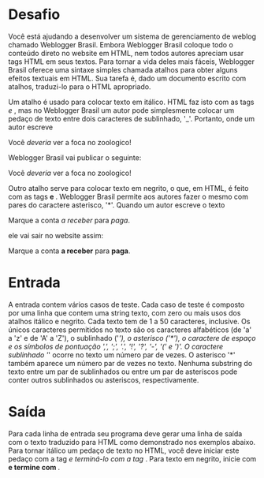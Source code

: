 # Desafio
Você está ajudando a desenvolver um sistema de gerenciamento de weblog chamado Weblogger Brasil. Embora Weblogger Brasil coloque todo o conteúdo direto no website em HTML, nem todos autores apreciam usar tags HTML em seus textos. Para tornar a vida deles mais fáceis, Weblogger Brasil oferece uma sintaxe simples chamada atalhos para obter alguns efeitos textuais em HTML. Sua tarefa é, dado um documento escrito com atalhos, traduzi-lo para o HTML apropriado.


Um atalho é usado para colocar texto em itálico. HTML faz isto com as tags <i> e </i>, mas no Weblogger Brasil um autor pode simplesmente colocar um pedaço de texto entre dois caracteres de sublinhado, '_'. Portanto, onde um autor escreve

  Você _deveria_ ver a foca no zoologico!
                
Weblogger Brasil vai publicar o seguinte:

  Você <i>deveria</i> ver a foca no zoologico!
                
Outro atalho serve para colocar texto em negrito, o que, em HTML, é feito com as tags <b> e </b>. Weblogger Brasil permite aos autores fazer o mesmo com pares do caractere asterisco, '*'. Quando um autor escreve o texto

  Marque a conta *a receber* para *paga*.
                
ele vai sair no website assim:

  Marque a conta <b>a receber</b> para <b>paga</b>.
                
# Entrada
A entrada contem vários casos de teste. Cada caso de teste é composto por uma linha que contem uma string texto, com zero ou mais usos dos atalhos itálico e negrito. Cada texto tem de 1 a 50 caracteres, inclusive. Os únicos caracteres permitidos no texto são os caracteres alfabéticos (de 'a' a 'z' e de 'A' a 'Z'), o sublinhado ('_'), o asterisco ('*'), o caractere de espaço e os símbolos de pontuação ',', ';', '.', '!', '?', '-', '(' e ')'. O caractere sublinhado '_' ocorre no texto um número par de vezes. O asterisco '*' também aparece um número par de vezes no texto. Nenhuma substring do texto entre um par de sublinhados ou entre um par de asteriscos pode conter outros sublinhados ou asteriscos, respectivamente.

# Saída
Para cada linha de entrada seu programa deve gerar uma linha de saída com o texto traduzido para HTML como demonstrado nos exemplos abaixo. Para tornar itálico um pedaço de texto no HTML, você deve iniciar este pedaço com a tag <i> e terminá-lo com a tag </i>. Para texto em negrito, inicie com <b> e termine com </b>.